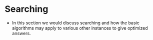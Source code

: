 # Searching

- In this section we would discuss searching and how the basic algorithms may apply to various other instances to give optimized answers.